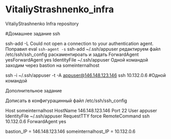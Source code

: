 # VitaliyStrashnenko_infra
VitaliyStrashnenko Infra repository

#Домашнее задание ssh

ssh-add -L
Could not open a connection to your authentication agent.
Поправил
eval `ssh-agent -s`
ssh-add ~/.ssh/appuser
редактируем файл /etc/ssh/ssh_config
раскаментироать и задать
	ForwardAgent yesForwardAgent yes
	IdentityFile ~/.ssh/appuser
Одной командой заходим через bastion на someinternalhost

ssh -i ~/.ssh/appuser -t -A appuser@146.148.123.146 ssh 10.132.0.6 #Одной командой

Дополнительное задание

Дописать в конфигурацинный файл /etc/ssh/ssh_config

Host someinternalhost
       HostName 146.148.123.146
       Port 22
       User appuser
       IdentityFile ~/.ssh/appuser
       RequestTTY force
       RemoteCommand ssh 10.132.0.6
       ForwardAgent yes

bastion_IP = 146.148.123.146
someinternalhost_IP = 10.132.0.6
